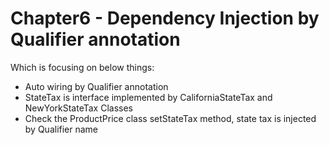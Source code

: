 # Chapter6 - Dependency Injection by Qualifier annotation
Which is focusing on below things:

* Auto wiring by Qualifier annotation
* StateTax is interface implemented by CaliforniaStateTax and NewYorkStateTax Classes
* Check the ProductPrice class setStateTax method, state tax is injected by Qualifier name



